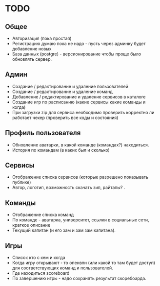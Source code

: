 
# TODO


## Общее

- Авторизация (пока простая)
- Регистрацию думаю пока не надо - пусть через админку будет добавление новых
- База данных (postgre) - версионирование чтобы проще было обновлять сервер.

## Админ

- Создание / редактирование и удаление пользователей
- Создание / редактирование и удаление команд
- Добавление / редактирование и удаление сервисов в каталоге
- Создание игр по расписанию (какие сервисы какие команды и когда)
- При загрузки zip для сервиса необходимо проверить корректно ли работает чекер (проверить все коды и состояния)

## Профиль пользователя

- Обновление аватарки, в какой команде (командах?) находиться.
- История по командам (в каких был и сколько)


## Сервисы

- Отображение списка сервисов (которые разрешено показывать публике)
- Автор, логотип, возможность скачать зип, райтапы? .


## Команды

- Отображение списка команд
- По команде - аватарка, университет, ссылки в социальные сети, краткое описание
- Текущий капитан (и его зам и зам зам капитана).


## Игры

- Список кто с кем и когда
- Когда игру открывают - то опенвпн (или какой то там будет доступ) для соответствующих команд и пользователей.
- Где находиться scoreboard
- По завершению игры - надо сохранять результат скоребоарда.

